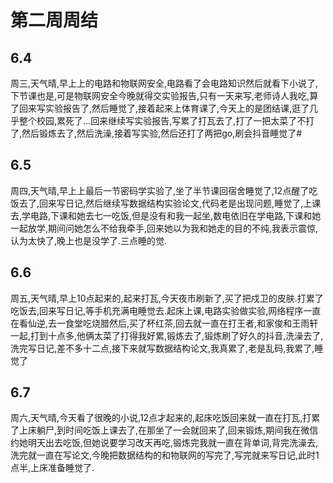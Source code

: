 # 第二周周结

## 6.4
  周三,天气晴,早上上的电路和物联网安全,电路看了会电路知识然后就看下小说了,下节课也是,可是物联网安全今晚就得交实验报告,只有一天来写,老师诗人我吃,算了回来写实验报告了,然后睡觉了,接着起来上体育课了,今天上的是团结课,逛了几乎整个校园,累死了...回来继续写实验报告,写累了打瓦去了,打了一把太菜了不打了,然后锻炼去了,然后洗澡,接着写实验,然后还打了两把go,刷会抖音睡觉了#
## 6.5 
  周四,天气晴,早上上最后一节密码学实验了,坐了半节课回宿舍睡觉了,12点醒了吃饭去了,回来写日记,然后继续写数据结构实验论文,代码老是出现问题,睡觉了,上课去,学电路,下课和她去七一吃饭,但是没有和我一起坐,数电依旧在学电路,下课和她一起放学,期间问她怎么不给我牵手,回来她以为我和她走的目的不纯,我表示震惊,认为太快了,晚上也是没学了.三点睡的觉.
## 6.6
  周五,天气晴,早上10点起来的,起来打瓦,今天夜市刷新了,买了把戍卫的皮肤.打累了吃饭去,回来写日记,等手机充满电睡觉去.起床上课,电路实验做实验,网络程序一直在看仙逆,去一食堂吃烧腊然后,买了杯红茶,回去就一直在打王者,和家俊和王雨轩一起,打到十点多,他俩太菜了打得我好累,锻炼去了,锻炼刷了好久的抖音,洗澡去了,洗完写日记,差不多十二点,接下来就写数据结构论文,我真累了,老是乱码,我累了,睡觉了 
## 6.7 
  周六,天气晴,今天看了很晚的小说,12点才起来的,起床吃饭回来就一直在打瓦,打累了上床躺尸,到时间吃饭上课去了,在那坐了一会就回来了,回来锻炼,期间我在微信约她明天出去吃饭,但她说要学习改天再吃,锻炼完我就一直在背单词,背完洗澡去,洗完就一直在写论文,今晚把数据结构的和物联网的写完了,写完就来写日记,此时1点半,上床准备睡觉了.